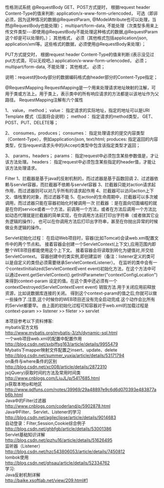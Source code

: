 性格测试系统
@RequestBody
GET、POST方式提时， 根据request header Content-Type的值来判断:
    application/x-www-form-urlencoded， 可选（即非必须，因为这种情况的数据@RequestParam, @ModelAttribute也可以处理，当然@RequestBody也能处理）；
    multipart/form-data, 不能处理（次类型多用来上传文件类型---即使用@RequestBody不能处理这种格式的数据,@RequestParam这个却是可以处理的。）；
    其他格式， 必须（其他格式包括application/json, application/xml等。这些格式的数据，必须使用@RequestBody来处理）；

PUT方式提交时， 根据request header Content-Type的值来判断:(表示没见过put方式滴，可以无视吧。)
    application/x-www-form-urlencoded， 必须；
    multipart/form-data, 不能处理；
    其他格式， 必须；

说明：request的body部分的数据编码格式由header部分的Content-Type指定；

@RequestMapping
RequestMapping是一个用来处理请求地址映射的注解，可用于类或方法上。用于类上，表示类中的所有响应请求的方法都是以该地址作为父路径。
RequestMapping注解有六个属性

1、 value， method；
value：     指定请求的实际地址，指定的地址可以是URI Template 模式（后面将会说明）；
method：  指定请求的method类型， GET、POST、PUT、DELETE等；

2、 consumes，produces；
consumes： 指定处理请求的提交内容类型（Content-Type），例如application/json, text/html;
produces:    指定返回的内容类型，仅当request请求头中的(Accept)类型中包含该指定类型才返回；

3、 params，headers；
params： 指定request中必须包含某些参数值是，才让该方法处理。
headers： 指定request中必须包含某些指定的header值，才能让该方法处理请求。

Filter
1、拦截器是基于java的反射机制的，而过滤器是基于函数回调 
2、过滤器依赖与servlet容器，而拦截器不依赖与servlet容器 
3、拦截器只能对action请求起作用，而过滤器则可以对几乎所有的请求起作用 
4、拦截器可以访问action上下文、值栈里的对象，而过滤器不能 
5、在action的生命周期中，拦截器可以多次被调用，而过滤器只能在容器初始化时被调用一次 
拦截器 ：是在面向切面编程的就是在你的service或者一个方法，前调用一个方法，或者在方法后调用一个方法比如动态代理就是拦截器的简单实现，在你调用方法前打印出字符串（或者做其它业务逻辑的操作），
也可以在你调用方法后打印出字符串，甚至在你抛出异常的时候做业务逻辑的操作。 


Servlet初始化过程：
在启动Web项目时，容器(比如Tomcat)会读web.xml配置文件中的两个节点<listener>和<contex-param>。
接着容器会创建一个ServletContext(上下文),应用范围内即整个WEB项目都能使用这个上下文。
接着容器会将读取到<context-param>转化为键值对,并交给ServletContext。
容器创建<listener></listener>中的类实例,即创建监听（备注：listener定义的类可以是自定义的类但必须需要继承ServletContextListener）。
在监听的类中会有一个contextInitialized(ServletContextEvent event)初始化方法，在这个方法中可以通过event.getServletContext().getInitParameter("contextConfigLocation") 
来得到context-param 设定的值。在这个类中还必须有一个contextDestroyed(ServletContextEvent event) 销毁方法.用于关闭应用前释放资源，比如说数据库连接的关闭。
得到这个context-param的值之后,你就可以做一些操作了.注意,这个时候你的WEB项目还没有完全启动完成.这个动作会比所有的Servlet都要早。
由上面的初始化过程可知容器对于web.xml的加载过程是context-param >> listener  >> fileter  >> servlet




本项目参考以下资料博客:<br>
mybatis官方文档<br>
http://www.mybatis.org/mybatis-3/zh/dynamic-sql.html<br>
一个web项目web.xml的配置中<context-param>配置作用<br>
http://blog.csdn.net/sxbjffsg163/article/details/9955479<br>
Mybatis下mapper映射文件配置之insert、update、delete<br>
http://blog.csdn.net/summer_yuxia/article/details/53171794<br>
on条件与where条件的区别<br>
http://blog.csdn.net/xc008/article/details/2872310<br>
js(jQuery)获取时间的方法及常用时间类<br>
http://www.cnblogs.com/LiuJL/p/5417685.html<br>
js获取本地ip和地区<br>
http://www.qdfuns.com/notes/39969/29a48897e9c6d6d070393e483877ab6b.html<br>
Java中的Filter过滤器<br>
http://www.cnblogs.com/coderland/p/5902878.html<br>
Java中Filter、Servlet、Listener的学习<br>
http://blog.csdn.net/agileclipse/article/details/9014683<br>
自动登录：Filter,Session,Cookie综合例子<br>
http://blog.csdn.net/ghbfgb/article/details/53001386<br>
Servlet基础知识详解<br>
http://blog.csdn.net/jpzhu16/article/details/51626495<br>
监听器（Listener）<br>
http://blog.csdn.net/hzc543806053/article/details/7450812<br>
lombok使用<br>
http://blog.csdn.net/ghsau/article/details/52334762<br>
学习:<br>
Java反射机制详解<br>
http://baike.xsoftlab.net/view/209.html#1<br>













